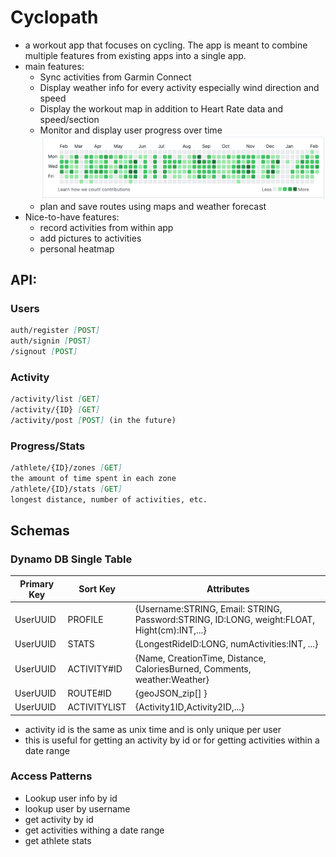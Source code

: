 # Cyclopath

- a workout app that focuses on cycling. The app is meant to combine multiple features from existing
  apps into a single app.
- main features:
    - Sync activities from Garmin Connect
    - Display weather info for every activity especially wind direction and speed
    - Display the workout map in addition to Heart Rate data and speed/section
    - Monitor and display user progress over time
      ![img.png](img.png)
    - plan and save routes using maps and weather forecast
- Nice-to-have features:
    - record activities from within app
    - add pictures to activities
    - personal heatmap

## API:

### Users

```markdown
auth/register [POST]
auth/signin [POST]
/signout [POST]
```

### Activity

```md
/activity/list [GET]
/activity/{ID} [GET]
/activity/post [POST] (in the future)
```

### Progress/Stats

```md
/athlete/{ID}/zones [GET]
the amount of time spent in each zone
/athlete/{ID}/stats [GET]
longest distance, number of activities, etc.
```

## Schemas

### Dynamo DB Single Table

| Primary Key | Sort Key     | Attributes                                                                                  |
|-------------|--------------|---------------------------------------------------------------------------------------------|
| UserUUID    | PROFILE      | {Username:STRING, Email: STRING, Password:STRING, ID:LONG, weight:FLOAT, Hight(cm):INT,...} |
| UserUUID    | STATS        | {LongestRideID:LONG, numActivities:INT, ...}                                                |
| UserUUID    | ACTIVITY#ID  | {Name, CreationTime, Distance, CaloriesBurned, Comments, weather:Weather}                   |
| UserUUID    | ROUTE#ID     | {geoJSON_zip[] }                                                                            |
| UserUUID    | ACTIVITYLIST | {Activity1ID,Activity2ID,...}                                                               |

- activity id is the same as unix time and is only unique per user
- this is useful for getting an activity by id or for getting activities within a date range

### Access Patterns

- Lookup user info by id
- lookup user by username
- get activity by id
- get activities withing a date range
- get athlete stats